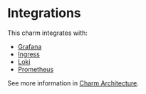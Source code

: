 # Integrations

This charm integrates with:

- [Grafana](https://grafana.com/)
- [Ingress](https://kubernetes.io/docs/concepts/services-networking/ingress/#what-is-ingress)
- [Loki](https://grafana.com/oss/loki/)
- [Prometheus](https://prometheus.io/)

See more information in [Charm Architecture](https://charmhub.io/content-cache-k8s/docs/charm-architecture).
